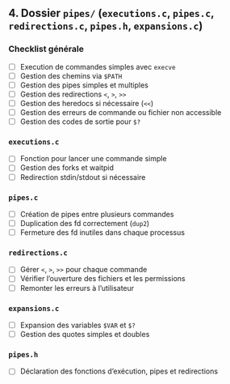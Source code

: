 ## 4. Dossier `pipes/` (`executions.c`, `pipes.c`, `redirections.c`, `pipes.h`, `expansions.c`)

### Checklist générale

* [ ] Execution de commandes simples avec `execve`
* [ ] Gestion des chemins via `$PATH`
* [ ] Gestion des pipes simples et multiples
* [ ] Gestion des redirections `<`, `>`, `>>`
* [ ] Gestion des heredocs si nécessaire (`<<`)
* [ ] Gestion des erreurs de commande ou fichier non accessible
* [ ] Gestion des codes de sortie pour `$?`

### `executions.c`

* [ ] Fonction pour lancer une commande simple
* [ ] Gestion des forks et waitpid
* [ ] Redirection stdin/stdout si nécessaire

### `pipes.c`

* [ ] Création de pipes entre plusieurs commandes
* [ ] Duplication des fd correctement (`dup2`)
* [ ] Fermeture des fd inutiles dans chaque processus

### `redirections.c`

* [ ] Gérer `<`, `>`, `>>` pour chaque commande
* [ ] Vérifier l’ouverture des fichiers et les permissions
* [ ] Remonter les erreurs à l’utilisateur

### `expansions.c`

* [ ] Expansion des variables `$VAR` et `$?`
* [ ] Gestion des quotes simples et doubles

### `pipes.h`

* [ ] Déclaration des fonctions d’exécution, pipes et redirections
